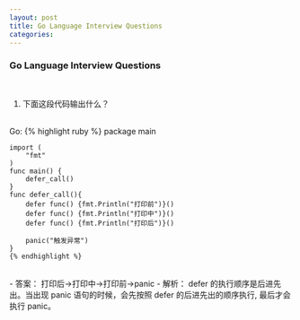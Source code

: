 ```yaml
---
layout: post
title: Go Language Interview Questions
categories:
---
```


### Go Language Interview Questions

<br />

1. 下面这段代码输出什么？

<br />
    Go:
    {% highlight ruby %}
    package main

    import (
        "fmt"
    )
    func main() {
        defer_call()
    }
    func defer_call(){
        defer func() {fmt.Println("打印前")}()
        defer func() {fmt.Println("打印中")}()
        defer func() {fmt.Println("打印后")}()

        panic("触发异常")
    }
    {% endhighlight %}

<br />
    - 答案： 打印后->打印中->打印前->panic
    - 解析： defer 的执行顺序是后进先出。当出现 panic 语句的时候，会先按照 defer 的后进先出的顺序执行, 最后才会执行 panic。
